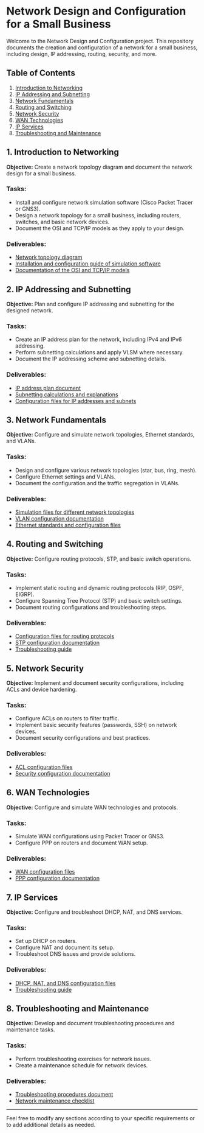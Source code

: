 # Network Design and Configuration for a Small Business

Welcome to the Network Design and Configuration project. This repository documents the creation and configuration of a network for a small business, including design, IP addressing, routing, security, and more.

## Table of Contents

1. [Introduction to Networking](#introduction-to-networking)
2. [IP Addressing and Subnetting](#ip-addressing-and-subnetting)
3. [Network Fundamentals](#network-fundamentals)
4. [Routing and Switching](#routing-and-switching)
5. [Network Security](#network-security)
6. [WAN Technologies](#wan-technologies)
7. [IP Services](#ip-services)
8. [Troubleshooting and Maintenance](#troubleshooting-and-maintenance)

## 1. Introduction to Networking

**Objective:** Create a network topology diagram and document the network design for a small business.

### Tasks:
- Install and configure network simulation software (Cisco Packet Tracer or GNS3).
- Design a network topology for a small business, including routers, switches, and basic network devices.
- Document the OSI and TCP/IP models as they apply to your design.

### Deliverables:
- [Network topology diagram](docs/intro_networking/Network_Topology_Diagram.png)
- [Installation and configuration guide of simulation software](docs/intro_networking/Installation_Configuration_Guide.md)
- [Documentation of the OSI and TCP/IP models](docs/intro_networking/OSI_TCPIP_Models_Documentation.md)

## 2. IP Addressing and Subnetting

**Objective:** Plan and configure IP addressing and subnetting for the designed network.

### Tasks:
- Create an IP address plan for the network, including IPv4 and IPv6 addressing.
- Perform subnetting calculations and apply VLSM where necessary.
- Document the IP addressing scheme and subnetting details.

### Deliverables:
- [IP address plan document](docs/ip_addressing/IP_Address_Plan.md)
- [Subnetting calculations and explanations](docs/ip_addressing/Subnetting_Calculations.md)
- [Configuration files for IP addresses and subnets](docs/ip_addressing/IP_Configuration_Files/)

## 3. Network Fundamentals

**Objective:** Configure and simulate network topologies, Ethernet standards, and VLANs.

### Tasks:
- Design and configure various network topologies (star, bus, ring, mesh).
- Configure Ethernet settings and VLANs.
- Document the configuration and the traffic segregation in VLANs.

### Deliverables:
- [Simulation files for different network topologies](docs/network_fundamentals/Topology_Configurations/)
- [VLAN configuration documentation](docs/network_fundamentals/VLAN_Configuration.md)
- [Ethernet standards and configuration files](docs/network_fundamentals/Ethernet_Standards.md)

## 4. Routing and Switching

**Objective:** Configure routing protocols, STP, and basic switch operations.

### Tasks:
- Implement static routing and dynamic routing protocols (RIP, OSPF, EIGRP).
- Configure Spanning Tree Protocol (STP) and basic switch settings.
- Document routing configurations and troubleshooting steps.

### Deliverables:
- [Configuration files for routing protocols](docs/routing_switching/Routing_Configurations.md)
- [STP configuration documentation](docs/routing_switching/STP_Configuration.md)
- [Troubleshooting guide](docs/routing_switching/Routing_Troubleshooting.md)

## 5. Network Security

**Objective:** Implement and document security configurations, including ACLs and device hardening.

### Tasks:
- Configure ACLs on routers to filter traffic.
- Implement basic security features (passwords, SSH) on network devices.
- Document security configurations and best practices.

### Deliverables:
- [ACL configuration files](docs/network_security/ACL_Configurations.md)
- [Security configuration documentation](docs/network_security/Device_Security_Hardening.md)

## 6. WAN Technologies

**Objective:** Configure and simulate WAN technologies and protocols.

### Tasks:
- Simulate WAN configurations using Packet Tracer or GNS3.
- Configure PPP on routers and document WAN setup.

### Deliverables:
- [WAN configuration files](docs/wan_technologies/WAN_Configurations.md)
- [PPP configuration documentation](docs/wan_technologies/PPP_Configuration.md)

## 7. IP Services

**Objective:** Configure and troubleshoot DHCP, NAT, and DNS services.

### Tasks:
- Set up DHCP on routers.
- Configure NAT and document its setup.
- Troubleshoot DNS issues and provide solutions.

### Deliverables:
- [DHCP, NAT, and DNS configuration files](docs/ip_services/)
- [Troubleshooting guide](docs/ip_services/DNS_Troubleshooting.md)

## 8. Troubleshooting and Maintenance

**Objective:** Develop and document troubleshooting procedures and maintenance tasks.

### Tasks:
- Perform troubleshooting exercises for network issues.
- Create a maintenance schedule for network devices.

### Deliverables:
- [Troubleshooting procedures document](docs/troubleshooting_maintenance/Troubleshooting_Guide.md)
- [Network maintenance checklist](docs/troubleshooting_maintenance/Maintenance_Checklist.md)

---

Feel free to modify any sections according to your specific requirements or to add additional details as needed.
